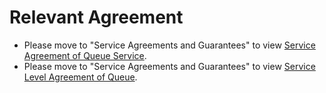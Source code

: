 # Relevant Agreement

- Please move to "Service Agreements and Guarantees" to view [Service Agreement of Queue Service](../../../Service-Agreements-and-Guarantees/Product-Service-Agreement/Queue-Service-Terms-Of-Service.md).
- Please move to "Service Agreements and Guarantees" to view [Service Level Agreement of Queue](../../../Service-Agreements-and-Guarantees/Product-Service-Agreement/Queue-Service-Terms-Of-Service-SLA.md).
